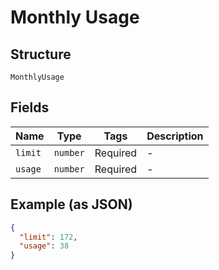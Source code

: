 
# Monthly Usage

## Structure

`MonthlyUsage`

## Fields

| Name | Type | Tags | Description |
|  --- | --- | --- | --- |
| `limit` | `number` | Required | - |
| `usage` | `number` | Required | - |

## Example (as JSON)

```json
{
  "limit": 172,
  "usage": 38
}
```

